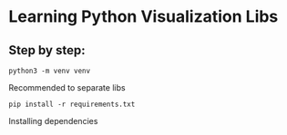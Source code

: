 # Learning Python Visualization Libs

## Step by step:
`python3 -m venv venv`

Recommended to separate libs

`pip install -r requirements.txt`

Installing dependencies